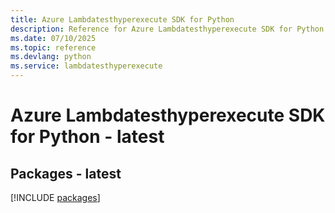 ```yaml
---
title: Azure Lambdatesthyperexecute SDK for Python
description: Reference for Azure Lambdatesthyperexecute SDK for Python
ms.date: 07/10/2025
ms.topic: reference
ms.devlang: python
ms.service: lambdatesthyperexecute
---
```

# Azure Lambdatesthyperexecute SDK for Python - latest
## Packages - latest
[!INCLUDE [packages](lambdatesthyperexecute-index.md)]
